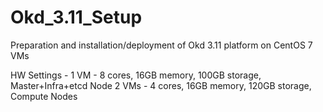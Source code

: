 # Okd_3.11_Setup
Preparation and installation/deployment of Okd 3.11 platform on CentOS 7 VMs

HW Settings - 
1 VM - 8 cores, 16GB memory, 100GB storage, Master+Infra+etcd Node
2 VMs - 4 cores, 16GB memory, 120GB storage, Compute Nodes
